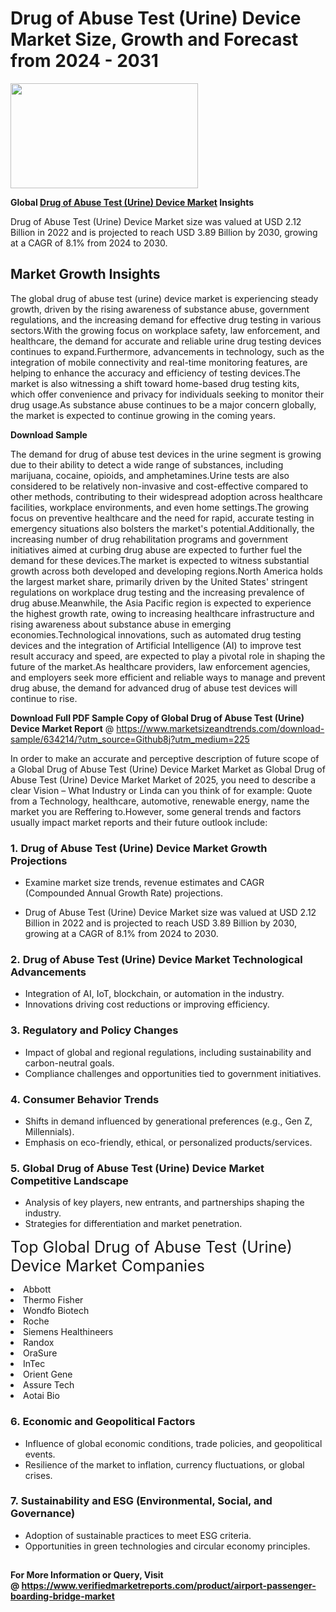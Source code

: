 <H1>Drug of Abuse Test (Urine) Device Market Size, Growth and Forecast from 2024 - 2031</H1><img class="aligncenter size-medium wp-image-584254" src="https://thirdeyenews.in/wp-content/uploads/2024/09/Global-Market-Research-300x168.jpeg" alt="" width="300" height="168" /><p><strong>Global&nbsp;<a href="https://www.marketsizeandtrends.com/download-sample/634214/?utm_source=Github8j?utm_medium=225">Drug of Abuse Test (Urine) Device Market</a> Insights</strong></p><p>Drug of Abuse Test (Urine) Device Market size was valued at USD 2.12 Billion in 2022 and is projected to reach USD 3.89 Billion by 2030, growing at a CAGR of 8.1% from 2024 to 2030.</p><p><h2>Market Growth Insights</h2> <p>The global drug of abuse test (urine) device market is experiencing steady growth, driven by the rising awareness of substance abuse, government regulations, and the increasing demand for effective drug testing in various sectors.With the growing focus on workplace safety, law enforcement, and healthcare, the demand for accurate and reliable urine drug testing devices continues to expand.Furthermore, advancements in technology, such as the integration of mobile connectivity and real-time monitoring features, are helping to enhance the accuracy and efficiency of testing devices.The market is also witnessing a shift toward home-based drug testing kits, which offer convenience and privacy for individuals seeking to monitor their drug usage.As substance abuse continues to be a major concern globally, the market is expected to continue growing in the coming years.</p> <p><strong>Download Sample</strong></p> <p>The demand for drug of abuse test devices in the urine segment is growing due to their ability to detect a wide range of substances, including marijuana, cocaine, opioids, and amphetamines.Urine tests are also considered to be relatively non-invasive and cost-effective compared to other methods, contributing to their widespread adoption across healthcare facilities, workplace environments, and even home settings.The growing focus on preventive healthcare and the need for rapid, accurate testing in emergency situations also bolsters the market's potential.Additionally, the increasing number of drug rehabilitation programs and government initiatives aimed at curbing drug abuse are expected to further fuel the demand for these devices.The market is expected to witness substantial growth across both developed and developing regions.North America holds the largest market share, primarily driven by the United States' stringent regulations on workplace drug testing and the increasing prevalence of drug abuse.Meanwhile, the Asia Pacific region is expected to experience the highest growth rate, owing to increasing healthcare infrastructure and rising awareness about substance abuse in emerging economies.Technological innovations, such as automated drug testing devices and the integration of Artificial Intelligence (AI) to improve test result accuracy and speed, are expected to play a pivotal role in shaping the future of the market.As healthcare providers, law enforcement agencies, and employers seek more efficient and reliable ways to manage and prevent drug abuse, the demand for advanced drug of abuse test devices will continue to rise.<p><span class=""><strong>Download Full PDF Sample Copy of Global Drug of Abuse Test (Urine) Device Market Report</strong> @ <a href="https://www.marketsizeandtrends.com/download-sample/634214/?utm_source=Github8j?utm_medium=225" target="_blank">https://www.marketsizeandtrends.com/download-sample/634214/?utm_source=Github8j?utm_medium=225</a></span></p><p>In order to make an accurate and perceptive description of future scope of a Global&nbsp;Drug of Abuse Test (Urine) Device Market Market as Global&nbsp;Drug of Abuse Test (Urine) Device Market Market of 2025, you need to describe a clear Vision &ndash; What Industry or Linda can you think of for example: Quote from a Technology, healthcare, automotive, renewable energy, name the market you are Reffering to.However, some general trends and factors usually impact market reports and their future outlook include:</p><h3>1.&nbsp;<strong>Drug of Abuse Test (Urine) Device Market Growth Projections</strong></h3><ul><li>Examine market size trends, revenue estimates and CAGR (Compounded Annual Growth Rate) projections.</li><li><p>Drug of Abuse Test (Urine) Device Market size was valued at USD 2.12 Billion in 2022 and is projected to reach USD 3.89 Billion by 2030, growing at a CAGR of 8.1% from 2024 to 2030.</p></li></ul><h3>2.&nbsp;<strong>Drug of Abuse Test (Urine) Device Market Technological Advancements</strong></h3><ul><li>Integration of AI, IoT, blockchain, or automation in the industry.</li><li>Innovations driving cost reductions or improving efficiency.</li></ul><h3>3.&nbsp;<strong>Regulatory and Policy Changes</strong></h3><ul><li>Impact of global and regional regulations, including sustainability and carbon-neutral goals.</li><li>Compliance challenges and opportunities tied to government initiatives.</li></ul><h3>4.&nbsp;<strong>Consumer Behavior Trends</strong></h3><ul><li>Shifts in demand influenced by generational preferences (e.g., Gen Z, Millennials).</li><li>Emphasis on eco-friendly, ethical, or personalized products/services.</li></ul><h3>5.&nbsp;<strong>Global Drug of Abuse Test (Urine) Device Market Competitive Landscape</strong></h3><ul><li>Analysis of key players, new entrants, and partnerships shaping the industry.</li><li>Strategies for differentiation and market penetration.</li></ul><p data-pm-slice="1 1 []"><span style="color: inherit; font-family: inherit; font-size: 25px;">Top Global Drug of Abuse Test (Urine) Device Market Companies</span></p><div class="" data-test-id=""><p><li>Abbott</li><li> Thermo Fisher</li><li> Wondfo Biotech</li><li> Roche</li><li> Siemens Healthineers</li><li> Randox</li><li> OraSure</li><li> InTec</li><li> Orient Gene</li><li> Assure Tech</li><li> Aotai Bio</li></p></div><h3>6.&nbsp;<strong>Economic and Geopolitical Factors</strong></h3><ul><li>Influence of global economic conditions, trade policies, and geopolitical events.</li><li>Resilience of the market to inflation, currency fluctuations, or global crises.</li></ul><h3>7.&nbsp;<strong>Sustainability and ESG (Environmental, Social, and Governance)</strong></h3><ul><li>Adoption of sustainable practices to meet ESG criteria.</li><li>Opportunities in green technologies and circular economy principles.</li></ul><h2><strong style="font-size: 14px;">For More Information or Query, Visit @&nbsp;</strong><a style="background-color: #ffffff; font-size: 14px;" href="https://www.marketsizeandtrends.com/report/drug-of-abuse-test-urine-device-market/" target="_blank">https://www.verifiedmarketreports.com/product/airport-passenger-boarding-bridge-market</a></h2>